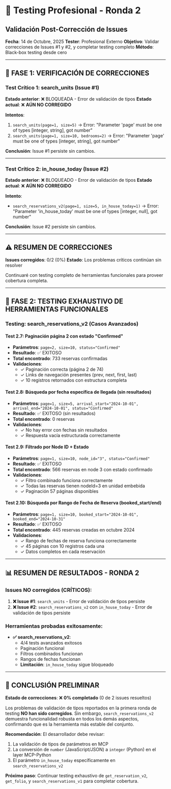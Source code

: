 # 🧪 Testing Profesional - Ronda 2
## Validación Post-Corrección de Issues

**Fecha**: 14 de Octubre, 2025
**Tester**: Profesional Externo
**Objetivo**: Validar correcciones de Issues #1 y #2, y completar testing completo
**Método**: Black-box testing desde cero

---

## 🎯 FASE 1: VERIFICACIÓN DE CORRECCIONES

### Test Crítico 1: search_units (Issue #1)
**Estado anterior**: ❌ BLOQUEADA - Error de validación de tipos
**Estado actual**: ❌ **AÚN NO CORREGIDO**

**Intentos**:
1. `search_units(page=1, size=5)` → Error: "Parameter 'page' must be one of types [integer, string], got number"
2. `search_units(page=1, size=10, bedrooms=2)` → Error: "Parameter 'page' must be one of types [integer, string], got number"

**Conclusión**: Issue #1 persiste sin cambios.

---

### Test Crítico 2: in_house_today (Issue #2)
**Estado anterior**: ❌ BLOQUEADO - Error de validación de tipos
**Estado actual**: ❌ **AÚN NO CORREGIDO**

**Intento**:
- `search_reservations_v2(page=1, size=5, in_house_today=1)` → Error: "Parameter 'in_house_today' must be one of types [integer, null], got number"

**Conclusión**: Issue #2 persiste sin cambios.

---

## ⚠️ RESUMEN DE CORRECCIONES

**Issues corregidos**: 0/2 (0%)
**Estado**: Los problemas críticos continúan sin resolver

Continuaré con testing completo de herramientas funcionales para proveer cobertura completa.

---

## 🧪 FASE 2: TESTING EXHAUSTIVO DE HERRAMIENTAS FUNCIONALES

### Testing: search_reservations_v2 (Casos Avanzados)

#### Test 2.7: Paginación página 2 con estado "Confirmed"
- **Parámetros**: `page=2, size=10, status="Confirmed"`
- **Resultado**: ✅ EXITOSO
- **Total encontrado**: 733 reservas confirmadas
- **Validaciones**:
  - ✓ Paginación correcta (página 2 de 74)
  - ✓ Links de navegación presentes (prev, next, first, last)
  - ✓ 10 registros retornados con estructura completa

#### Test 2.8: Búsqueda por fecha específica de llegada (sin resultados)
- **Parámetros**: `page=1, size=5, arrival_start="2024-10-01", arrival_end="2024-10-01", status="Confirmed"`
- **Resultado**: ✅ EXITOSO (sin resultados)
- **Total encontrado**: 0 reservas
- **Validaciones**:
  - ✓ No hay error con fechas sin resultados
  - ✓ Respuesta vacía estructurada correctamente

#### Test 2.9: Filtrado por Node ID + Estado
- **Parámetros**: `page=1, size=10, node_id="3", status="Confirmed"`
- **Resultado**: ✅ EXITOSO
- **Total encontrado**: 566 reservas en node 3 con estado confirmado
- **Validaciones**:
  - ✓ Filtro combinado funciona correctamente
  - ✓ Todas las reservas tienen nodeId=3 en unidad embebida
  - ✓ Paginación 57 páginas disponibles

#### Test 2.10: Búsqueda por Rango de Fecha de Reserva (booked_start/end)
- **Parámetros**: `page=1, size=10, booked_start="2024-10-01", booked_end="2024-10-31"`
- **Resultado**: ✅ EXITOSO
- **Total encontrado**: 445 reservas creadas en octubre 2024
- **Validaciones**:
  - ✓ Rango de fechas de reserva funciona correctamente
  - ✓ 45 páginas con 10 registros cada una
  - ✓ Datos completos en cada reservación

---

## 📊 RESUMEN DE RESULTADOS - RONDA 2

### Issues NO corregidos (CRÍTICOS):
1. **❌ Issue #1**: `search_units` - Error de validación de tipos persiste
2. **❌ Issue #2**: `search_reservations_v2` con `in_house_today` - Error de validación de tipos persiste

### Herramientas probadas exitosamente:
- **✅ search_reservations_v2**:
  - 4/4 tests avanzados exitosos
  - Paginación funcional
  - Filtros combinados funcionan
  - Rangos de fechas funcionan
  - **Limitación**: `in_house_today` sigue bloqueado

---

## 🎯 CONCLUSIÓN PRELIMINAR

**Estado de correcciones**: ❌ **0% completado** (0 de 2 issues resueltos)

Los problemas de validación de tipos reportados en la primera ronda de testing **NO han sido corregidos**. Sin embargo, `search_reservations_v2` demuestra funcionalidad robusta en todos los demás aspectos, confirmando que es la herramienta más estable del conjunto.

**Recomendación**: El desarrollador debe revisar:
1. La validación de tipos de parámetros en MCP
2. La conversión de `number` (JavaScript/JSON) a `integer` (Python) en el layer MCP-Python
3. El parámetro `in_house_today` específicamente en `search_reservations_v2`

**Próximo paso**: Continuar testing exhaustivo de `get_reservation_v2`, `get_folio`, y `search_reservations_v1` para completar cobertura.


